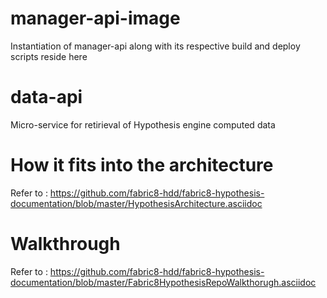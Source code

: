 # manager-api-image
Instantiation of manager-api along with its respective build and deploy scripts reside here

# data-api
Micro-service for retirieval of Hypothesis engine computed data

# How it fits into the architecture
Refer to : https://github.com/fabric8-hdd/fabric8-hypothesis-documentation/blob/master/HypothesisArchitecture.asciidoc

# Walkthrough
Refer to : https://github.com/fabric8-hdd/fabric8-hypothesis-documentation/blob/master/Fabric8HypothesisRepoWalkthorugh.asciidoc
